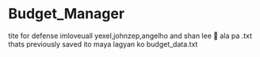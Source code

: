 # Budget_Manager
tite for defense imloveuall yexel,johnzep,angelho and shan lee 🚬
ala pa .txt thats previously saved ito maya lagyan ko budget_data.txt
